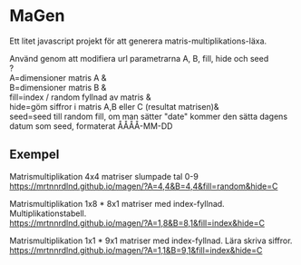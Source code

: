 # MaGen
Ett litet javascript projekt för att generera matris-multiplikations-läxa.

Använd genom att modifiera url parametrarna A, B, fill, hide och seed  
?  
  A=dimensioner matris A &  
  B=dimensioner matris B &  
  fill=index / random fyllnad av matris &  
  hide=göm siffror i matris A,B eller C (resultat matrisen)&  
  seed=seed till random fill, om man sätter "date" kommer den sätta dagens datum som seed, formaterat ÅÅÅÅ-MM-DD


## Exempel

Matrismultiplikation 4x4 matriser slumpade tal 0-9  
https://mrtnnrdlnd.github.io/magen/?A=4,4&B=4,4&fill=random&hide=C

Matrismultiplikation 1x8 * 8x1 matriser med index-fyllnad. Multiplikationstabell.  
https://mrtnnrdlnd.github.io/magen/?A=1,8&B=8,1&fill=index&hide=C

Matrismultiplikation 1x1 * 9x1 matriser med index-fyllnad. Lära skriva siffror.  
https://mrtnnrdlnd.github.io/magen/?A=1,1&B=9,1&fill=index&hide=C

